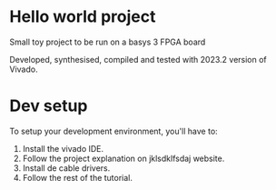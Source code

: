 # Hello world project

Small toy project to be run on a basys 3 FPGA board

Developed, synthesised, compiled and tested with 2023.2 version of Vivado.

# Dev setup

To setup your development environment, you'll have to:
1. Install the vivado IDE.
2. Follow the project explanation on jklsdklfsdaj website.
3. Install de cable drivers.
4. Follow the rest of the tutorial.